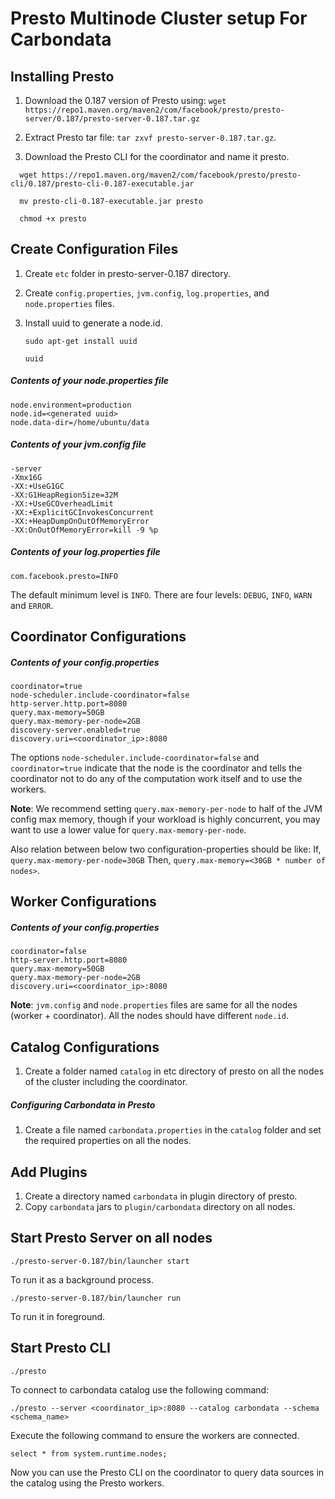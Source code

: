 # Presto Multinode Cluster setup For Carbondata

## Installing Presto

  1. Download the 0.187 version of Presto using:
  `wget https://repo1.maven.org/maven2/com/facebook/presto/presto-server/0.187/presto-server-0.187.tar.gz`

  2. Extract Presto tar file: `tar zxvf presto-server-0.187.tar.gz`.

  3. Download the Presto CLI for the coordinator and name it presto.

  ```
    wget https://repo1.maven.org/maven2/com/facebook/presto/presto-cli/0.187/presto-cli-0.187-executable.jar

    mv presto-cli-0.187-executable.jar presto

    chmod +x presto
  ```

 ## Create Configuration Files

  1. Create `etc` folder in presto-server-0.187 directory.
  2. Create `config.properties`, `jvm.config`, `log.properties`, and `node.properties` files.
  3. Install uuid to generate a node.id.

      ```
      sudo apt-get install uuid

      uuid
      ```


##### Contents of your node.properties file

  ```
  node.environment=production
  node.id=<generated uuid>
  node.data-dir=/home/ubuntu/data
  ```

##### Contents of your jvm.config file

  ```
  -server
  -Xmx16G
  -XX:+UseG1GC
  -XX:G1HeapRegionSize=32M
  -XX:+UseGCOverheadLimit
  -XX:+ExplicitGCInvokesConcurrent
  -XX:+HeapDumpOnOutOfMemoryError
  -XX:OnOutOfMemoryError=kill -9 %p
  ```

##### Contents of your log.properties file
  ```
  com.facebook.presto=INFO
  ```

 The default minimum level is `INFO`. There are four levels: `DEBUG`, `INFO`, `WARN` and `ERROR`.

## Coordinator Configurations

  ##### Contents of your config.properties
  ```
  coordinator=true
  node-scheduler.include-coordinator=false
  http-server.http.port=8080
  query.max-memory=50GB
  query.max-memory-per-node=2GB
  discovery-server.enabled=true
  discovery.uri=<coordinator_ip>:8080
  ```
The options `node-scheduler.include-coordinator=false` and `coordinator=true` indicate that the node is the coordinator and tells the coordinator not to do any of the computation work itself and to use the workers.

**Note**: We recommend setting `query.max-memory-per-node` to half of the JVM config max memory, though if your workload is highly concurrent, you may want to use a lower value for `query.max-memory-per-node`.

Also relation between below two configuration-properties should be like:
If, `query.max-memory-per-node=30GB`
Then, `query.max-memory=<30GB * number of nodes>`.

## Worker Configurations

##### Contents of your config.properties

  ```
  coordinator=false
  http-server.http.port=8080
  query.max-memory=50GB
  query.max-memory-per-node=2GB
  discovery.uri=<coordinator_ip>:8080
  ```

**Note**: `jvm.config` and `node.properties` files are same for all the nodes (worker + coordinator). All the nodes should have different `node.id`.

## Catalog Configurations

1. Create a folder named `catalog` in etc directory of presto on all the nodes of the cluster including the coordinator.

##### Configuring Carbondata in Presto
1. Create a file named `carbondata.properties` in the `catalog` folder and set the required properties on all the nodes.

## Add Plugins

1. Create a directory named `carbondata` in plugin directory of presto.
2. Copy `carbondata` jars to `plugin/carbondata` directory on all nodes.

## Start Presto Server on all nodes

```
./presto-server-0.187/bin/launcher start
```
To run it as a background process.

```
./presto-server-0.187/bin/launcher run
```
To run it in foreground.

## Start Presto CLI
```
./presto
```
To connect to carbondata catalog use the following command:

```
./presto --server <coordinator_ip>:8080 --catalog carbondata --schema <schema_name>
```
Execute the following command to ensure the workers are connected.

```
select * from system.runtime.nodes;
```
Now you can use the Presto CLI on the coordinator to query data sources in the catalog using the Presto workers.
